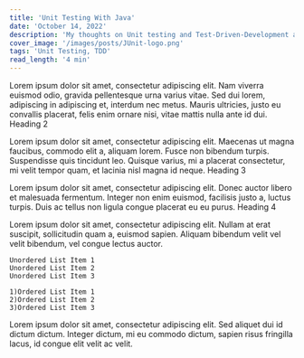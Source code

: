 ```yaml
---
title: 'Unit Testing With Java'
date: 'October 14, 2022'
description: 'My thoughts on Unit testing and Test-Driven-Development and why I think it is important'
cover_image: '/images/posts/JUnit-logo.png'
tags: 'Unit Testing, TDD'
read_length: '4 min'
---
```

Lorem ipsum dolor sit amet, consectetur adipiscing elit. Nam viverra euismod odio, gravida pellentesque urna varius
vitae. Sed dui lorem, adipiscing in adipiscing et, interdum nec metus. Mauris ultricies, justo eu convallis placerat,
felis enim ornare nisi, vitae mattis nulla ante id dui.
Heading 2

Lorem ipsum dolor sit amet, consectetur adipiscing elit. Maecenas ut magna faucibus, commodo elit a, aliquam lorem.
Fusce non bibendum turpis. Suspendisse quis tincidunt leo. Quisque varius, mi a placerat consectetur, mi velit tempor
quam, et lacinia nisl magna id neque.
Heading 3

Lorem ipsum dolor sit amet, consectetur adipiscing elit. Donec auctor libero et malesuada fermentum. Integer non enim
euismod, facilisis justo a, luctus turpis. Duis ac tellus non ligula congue placerat eu eu purus.
Heading 4

Lorem ipsum dolor sit amet, consectetur adipiscing elit. Nullam at erat suscipit, sollicitudin quam a, euismod sapien.
Aliquam bibendum velit vel velit bibendum, vel congue lectus auctor.

    Unordered List Item 1
    Unordered List Item 2
    Unordered List Item 3

    1)Ordered List Item 1
    2)Ordered List Item 2
    3)Ordered List Item 3

Lorem ipsum dolor sit amet, consectetur adipiscing elit. Sed aliquet dui id dictum dictum. Integer dictum, mi eu commodo
dictum, sapien risus fringilla lacus, id congue elit velit ac velit.
